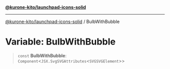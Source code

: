 [**@kurone-kito/launchpad-icons-solid**](../README.md)

***

[@kurone-kito/launchpad-icons-solid](../globals.md) / BulbWithBubble

# Variable: BulbWithBubble

> `const` **BulbWithBubble**: `Component`\<`JSX.SvgSVGAttributes`\<`SVGSVGElement`\>\>
